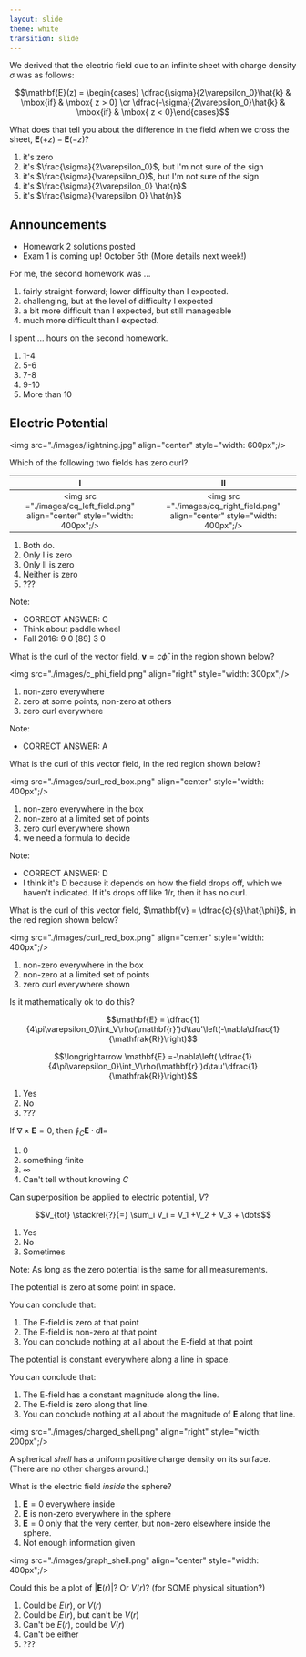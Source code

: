 ```yaml
---
layout: slide
theme: white
transition: slide
---
```


<section data-markdown>

We derived that the electric field due to an infinite sheet with charge density $\sigma$ was as follows:

$$\mathbf{E}(z) = \begin{cases} \dfrac{\sigma}{2\varepsilon_0}\hat{k} & \mbox{if} & \mbox{ z > 0} \cr \dfrac{-\sigma}{2\varepsilon_0}\hat{k} & \mbox{if} & \mbox{ z < 0}\end{cases}$$

What does that tell you about the difference in the field when we cross the sheet, $\mathbf{E}(+z)-\mathbf{E}(-z)$?

1. it's zero
2. it's $\frac{\sigma}{2\varepsilon_0}$, but I'm not sure of the sign
3. it's $\frac{\sigma}{\varepsilon_0}$, but I'm not sure of the sign
4. it's $\frac{\sigma}{2\varepsilon_0} \hat{n}$
5. it's $\frac{\sigma}{\varepsilon_0} \hat{n}$


</section>

<section data-markdown>

## Announcements

* Homework 2 solutions posted
* Exam 1 is coming up! October 5th (More details next week!)

</section>

<section data-markdown>

For me, the second homework was ...

1. fairly straight-forward; lower difficulty than I expected.
2. challenging, but at the level of difficulty I expected
3. a bit more difficult than I expected, but still manageable
4. much more difficult than I expected.

</section>

<section data-markdown>
I spent ... hours on the second homework.

1. 1-4
2. 5-6
3. 7-8
4. 9-10
5. More than 10
</section>



<section data-markdown>

## Electric Potential

<img src="./images/lightning.jpg" align="center" style="width: 600px";/>

</section>

<section data-markdown>

Which of the following two fields has zero curl?

| I | II |
|:-:|:-:|
| <img src ="./images/cq_left_field.png" align="center" style="width: 400px";/> | <img src ="./images/cq_right_field.png" align="center" style="width: 400px";/> |

1. Both do.
2. Only I is zero
3. Only II is zero
4. Neither is zero
5. ???

Note:
* CORRECT ANSWER: C
* Think about paddle wheel
* Fall 2016: 9 0 [89] 3 0
</section>

<section data-markdown>

What is the curl of the vector field, $\mathbf{v}= c\hat{\phi}$, in the region shown below?

<img src="./images/c_phi_field.png" align="right" style="width: 300px";/>

1. non-zero everywhere
2. zero at some points, non-zero at others
3. zero curl everywhere

Note:
* CORRECT ANSWER: A

</section>

<section data-markdown>

What is the curl of this vector field, in the red region shown below?

<img src="./images/curl_red_box.png" align="center" style="width: 400px";/>

1. non-zero everywhere in the box
2. non-zero at a limited set of points
3. zero curl everywhere shown
4. we need a formula to decide

Note:
* CORRECT ANSWER: D
* I think it's D because it depends on how the field drops off, which we haven't indicated. If it's drops off like 1/r, then it has no curl.
</section>

<section data-markdown>

What is the curl of this vector field, $\mathbf{v} = \dfrac{c}{s}\hat{\phi}$, in the red region shown below?

<img src="./images/curl_red_box.png" align="center" style="width: 400px";/>

1. non-zero everywhere in the box
2. non-zero at a limited set of points
3. zero curl everywhere shown

</section>

<section data-markdown>

Is it mathematically ok to do this?

$$\mathbf{E} = \dfrac{1}{4\pi\varepsilon_0}\int_V\rho(\mathbf{r}')d\tau'\left(-\nabla\dfrac{1}{\mathfrak{R}}\right)$$

$$\longrightarrow \mathbf{E} =-\nabla\left( \dfrac{1}{4\pi\varepsilon_0}\int_V\rho(\mathbf{r}')d\tau'\dfrac{1}{\mathfrak{R}}\right)$$

1. Yes
2. No
3. ???
</section>

<section data-markdown>

If $\nabla \times \mathbf{E} = 0$, then $\oint_C \mathbf{E} \cdot d\mathbf{l} =$

1. 0
2. something finite
3. $\infty$
4. Can't tell without knowing $C$

</section>

<section data-markdown>

Can superposition be applied to electric potential, $V$?

$$V_{tot} \stackrel{?}{=} \sum_i V_i = V_1 +V_2 + V_3 + \dots$$

1. Yes
2. No
3. Sometimes

Note:
As long as the zero potential is the same for all measurements.

</section>

<section data-markdown>

The potential is zero at some point in space.

You can conclude that:
1. The E-field is zero at that point
2. The E-field is non-zero at that point
3. You can conclude nothing at all about the E-field at that point

</section>

<section data-markdown>

The potential is constant everywhere along a line in space.

You can conclude that:
1. The E-field has a constant magnitude along the line.
2. The E-field is zero along that line.
3. You can conclude nothing at all about the magnitude of $\mathbf{E}$ along that line.

</section>

<section data-markdown>

<img src="./images/charged_shell.png" align="right" style="width: 200px";/>

A spherical *shell* has a uniform positive charge density on its surface. (There are no other charges around.)

What is the electric field *inside* the sphere?
1. $\mathbf{E}=0$ everywhere inside
2. $\mathbf{E}$ is non-zero everywhere in the sphere
3. $\mathbf{E}=0$ only that the very center, but non-zero elsewhere inside the sphere.
4. Not enough information given
</section>


<section data-markdown>

<img src="./images/graph_shell.png" align="center" style="width: 400px";/>

Could this be a plot of $\left|\mathbf{E}(r)\right|$? Or $V(r)$? (for SOME physical situation?)

1. Could be $E(r)$, or $V(r)$
2. Could be $E(r)$, but can't be $V(r)$
3. Can't be $E(r)$, could be $V(r)$
4. Can't be either
5. ???

</section>
